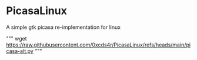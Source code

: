 # PicasaLinux
A simple gtk picasa re-implementation for linux


"""
wget https://raw.githubusercontent.com/0xcds4r/PicasaLinux/refs/heads/main/picasa-alt.py
"""
